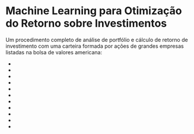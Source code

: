# Machine Learning para Otimização do Retorno sobre Investimentos

Um procedimento completo de análise de portfólio e cálculo de retorno de investimento com uma carteira formada por ações de grandes empresas listadas na bolsa de valores americana:

<ul>
  <li></li>
  <li></li>
  <li></li>
  <li></li>
  <li></li>
  <li></li>
  <li></li>
  <li></li>
  <li></li>
  <li></li>
  <li></li>
</ul>